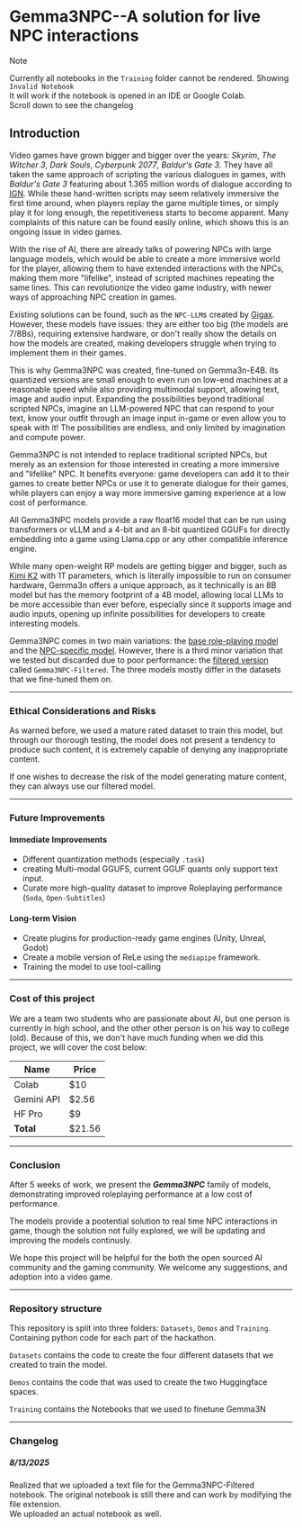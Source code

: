 # Gemma3NPC--A solution for live NPC interactions

> [!NOTE]
> Currently all notebooks in the `Training` folder cannot be rendered. Showing `Invalid Notebook`     
> It will work if the notebook is opened in an IDE or Google Colab.      
> Scroll down to see the changelog

## Introduction

Video games have grown bigger and bigger over the years: _Skyrim_, _The Witcher 3_, _Dark Souls_, _Cyberpunk 2077_, _Baldur's Gate 3_. They have all taken the same approach of scripting the various dialogues in games, with _Baldur's Gate 3_ featuring about 1.365 million words of dialogue according to [IGN](https://www.ign.com/articles/baldurs-gate-3s-collective-dialogue-has-triple-the-word-count-of-the-lord-of-the-rings-larian-reveals). While these hand-written scripts may seem relatively immersive the first time around, when players replay the game multiple times, or simply play it for long enough, the repetitiveness starts to become apparent. Many complaints of this nature can be found easily online, which shows this is an ongoing issue in video games.

With the rise of AI, there are already talks of powering NPCs with large language models, which would be able to create a more immersive world for the player, allowing them to have extended interactions with the NPCs, making them more "lifelike", instead of scripted machines repeating the same lines. This can revolutionize the video game industry, with newer ways of approaching NPC creation in games.

Existing solutions can be found, such as the `NPC-LLM`s created by [Gigax](https://huggingface.co/Gigax). However, these models have issues: they are either too big (the models are 7/8Bs), requiring extensive hardware, or don't really show the details on how the models are created, making developers struggle when trying to implement them in their games.

This is why Gemma3NPC was created, fine-tuned on Gemma3n-E4B. Its quantized versions are small enough to even run on low-end machines at a reasonable speed while also providing multimodal support, allowing text, image and audio input. Expanding the possibilities beyond traditional scripted NPCs, imagine an LLM-powered NPC that can respond to your text, know your outfit through an image input in-game or even allow you to speak with it! The possibilities are endless, and only limited by imagination and compute power.

Gemma3NPC is not intended to replace traditional scripted NPCs, but merely as an extension for those interested in creating a more immersive and "lifelike" NPC. It benefits everyone: game developers can add it to their games to create better NPCs or use it to generate dialogue for their games, while players can enjoy a way more immersive gaming experience at a low cost of performance.

All Gemma3NPC models provide a raw float16 model that can be run using transformers or vLLM and a 4-bit and an 8-bit quantized GGUFs for directly embedding into a game using Llama.cpp or any other compatible inference engine.

While many open-weight RP models are getting bigger and bigger, such as [Kimi K2](https://huggingface.co/moonshotai/Kimi-K2-Instruct) with 1T parameters, which is literally impossible to run on consumer hardware, Gemma3n offers a unique approach, as it technically is an 8B model but has the memory footprint of a 4B model, allowing local LLMs to be more accessible than ever before, especially since it supports image and audio inputs, opening up infinite possibilities for developers to create interesting models.

Gemma3NPC comes in two main variations: the [base role-playing model](https://huggingface.co/collections/chimbiwide/gemma3npc-688597763581aa7d9cec89ec) and the [NPC-specific model](https://huggingface.co/collections/chimbiwide/gemma3npc-it-688ea87f8773403b845996c1). However, there is a third minor variation that we tested but discarded due to poor performance: the [filtered version](https://huggingface.co/collections/chimbiwide/gemma3npc-filtered-68928c901de326594f6538ee) called `Gemma3NPC-Filtered`. The three models mostly differ in the datasets that we fine-tuned them on.

---

### Ethical Considerations and Risks

As warned before, we used a mature rated dataset to train this model, but through our thorough testing, the model does not present a tendency to produce such content, it is extremely capable of denying any inappropriate content.

If one wishes to decrease the risk of the model generating mature content, they can always use our filtered model.

---

### Future Improvements

#### Immediate Improvements
- Different quantization methods (especially  `.task`)
- creating Multi-modal GGUFS, current GGUF quants only support text input.
- Curate more high-quality dataset to improve Roleplaying performance (`Soda`, `Open-Subtitles`)

#### Long-term Vision
- Create plugins for production-ready game engines (Unity, Unreal, Godot)
- Create a mobile version of ReLe using the `mediapipe` framework.
- Training the model to use tool-calling

---

### Cost of this project

We are a team two students who are passionate about AI, but one person is currently in high school, and the other  other person is on his way to college (old).
Because of this, we don't have much funding when we did this project, we will cover the  cost below:

| Name       | Price  |
| ---------- | ------ |
| Colab      | $10    |
| Gemini API | $2.56  |
| HF Pro     | $9     |
| **Total**  | $21.56 |

---

### Conclusion

After 5 weeks of work, we present the ***Gemma3NPC***  family of models, demonstrating improved roleplaying performance at a low cost of performance. 

The models provide a pootential solution to real time NPC interactions in game, though the solution not fully explored, we will be updating and improving the models continusly.

We hope this project will be helpful for the both the open sourced AI community and the gaming community. We welcome any suggestions, and adoption into a video game. 

---

### Repository structure

This repository is split into three folders: `Datasets`, `Demos` and `Training`. Containing python code for each part of the hackathon. 

`Datasets` contains the code to create the four different datasets that we created to train the model.

`Demos` contains the code that was used to create the two Huggingface spaces.

`Training` contains the Notebooks that we used to finetune Gemma3N

---

### Changelog

##### 8/13/2025

Realized that we uploaded a text file for the Gemma3NPC-Filtered notebook. The original notebook is still there and can work by modifying the file extension.    
We uploaded an actual notebook as well.
